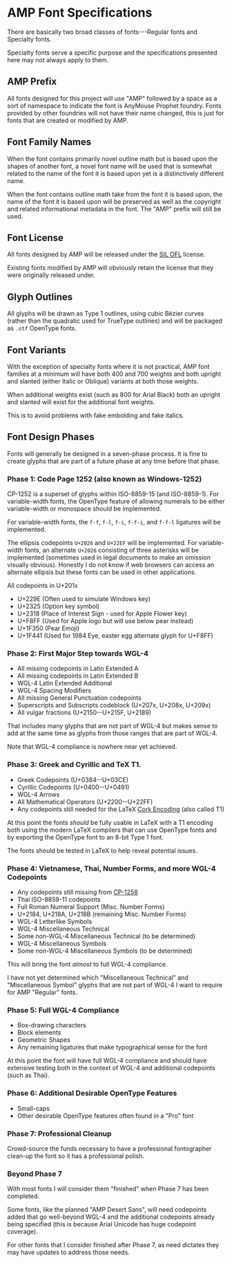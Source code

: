 AMP Font Specifications
=======================

There are basically two broad classes of fonts---Regular fonts and Specialty
fonts.

Specialty fonts serve a specific purpose and the specifications presented here
may not always apply to them.


AMP Prefix
----------

All fonts designed for this project will use "AMP" followed by a space as a sort
of namespace to indicate the font is AnyMouse Prophet foundry. Fonts provided by
other foundries will not have their name changed, this is just for fonts that
are created or modified by AMP.


Font Family Names
-----------------

When the font contains primarily novel outline math but is based upon the shapes
of another font, a novel font name will be used that is somewhat related to the
name of the font it is based upon yet is a distinctively different name.

When the font contains outline math take from the font it is based upon, the
name of the font it is based upon will be preserved as well as the copyright and
related informational metadata in the font. The "AMP" prefix will still be used.


Font License
------------

All fonts designed by AMP will be released under the
[SIL OFL](https://scripts.sil.org/cms/scripts/page.php?site_id=nrsi&id=OFL)
license.

Existing fonts modified by AMP will obviously retain the license that they were
originally released under.


Glyph Outlines
--------------

All glyphs will be drawn as Type 1 outlines, using cubic Bézier curves (rather
than the quadratic used for TrueType outlines) and will be packaged as `.otf`
OpenType fonts.


Font Variants
-------------

With the exception of specialty fonts where it is not practical, AMP font
families at a minimum will have both 400 and 700 weights and both upright and
slanted (either Italic or Oblique) variants at both those weights.

When additional weights exist (such as 800 for Arial Black) both an upright and
slanted will exist for the additional font weights.

This is to avoid problems with fake embolding and fake italics.


Font Design Phases
------------------

Fonts will generally be designed in a seven-phase process. It is fine to create
glyphs that are part of a future phase at any time before that phase.

### Phase 1: Code Page 1252 (also known as Windows-1252)

CP-1252 is a superset of glyphs within ISO-8859-15 (and ISO-8859-1). For
variable-width fonts, the OpenType feature of allowing numerals to be either
variable-width or monospace should be implemented.

For variable-width fonts, the `f-f`, `f-l`, `f-i`, `f-f-i`, and `f-f-l`
ligatures will be implemented.

The ellipsis codepoints `U+2026` and `U+22EF` will be implemented. For
variable-width fonts, an alternate `U+2026` consisting of three asterisks will
be implemented (sometimes used in legal documents to make an omission visually
obvious). Honestly I do not know if web browsers can access an alternate
ellipsis but these fonts can be used in other applications.

All codepoints in U+201x

* U+229E (Often used to simulate Windows key)
* U+2325 (Option key symbol)
* U+2318 (Place of Interest Sign - used for Apple Flower key)
* U+F8FF (Used for Apple logo but will use below pear instead)
* U+1F350 (Pear Emoji)
* U+1F441 (Used for 1984 Eye, easter egg alternate glyph for U+F8FF)


### Phase 2: First Major Step towards WGL-4

* All missing codepoints in Latin Extended A
* All missing codepoints in Latin Extended B
* WGL-4 Latin Extended Additional
* WGL-4 Spacing Modifiers
* All missing General Punctuation codepoints
* Superscripts and Subscripts codeblock (U+207x, U+208x, U+209x)
* All vulgar fractions (U+2150--U+215F, U+2189)

That includes many glyphs that are not part of WGL-4 but makes sense to add at
the same time as glyphs from those ranges that are part of WGL-4.

Note that WGL-4 compliance is nowhere near yet achieved.

### Phase 3: Greek and Cyrillic and TeX T1.

* Greek Codepoints (U+0384--U+03CE)
* Cyrillic Codepoints (U+0400--U+0491)
* WGL-4 Arrows
* All Mathematical Operators (U+2200--U+22FF)
* Any codepoints still needed for the LaTeX
[Cork Encoding](https://en.wikipedia.org/wiki/Cork_encoding) (also called T1)

At this point the fonts *should* be fully usable in LaTeX with a T1 encoding
both using the modern LaTeX compilers that can use OpenType fonts and by
exporting the OpenType font to an 8-bit Type 1 font.

The fonts should be tested in LaTeX to help reveal potential issues.

### Phase 4: Vietnamese, Thai, Number Forms, and more WGL-4 Codepoints

* Any codepoints still missing from
[CP-1258](https://en.wikipedia.org/wiki/Windows-1258)
* Thai ISO-8859-11 codepoints
* Full Roman Numeral Support (Misc. Number Forms)
* U+2184, U+218A, U+218B (remaining Misc. Number Forms)
* WGL-4 Letterlike Symbols
* WGL-4 Miscellaneous Technical
* Some non-WGL-4 Miscellaneous Technical (to be determined)
* WGL-4 Miscellaneous Symbols
* Some non-WGL-4 Miscellaneous Symbols (to be determined)

This will bring the font *almost* to full WGL-4 compliance.

I have not yet determined which "Miscellaneous Technical" and "Miscellaneous
Symbol" glyphs that are not part of WGL-4 I want to require for AMP "Regular"
fonts.

### Phase 5: Full WGL-4 Compliance

* Box-drawing characters
* Block elements
* Geometric Shapes
* Any remaining ligatures that make typographical sense for the font

At this point the font will have full WGL-4 compliance and should have extensive
testing both in the context of WGL-4 and additional codepoints (such as Thai).

### Phase 6: Additional Desirable OpenType Features

* Small-caps
* Other desirable OpenType features often found in a "Pro" font

### Phase 7: Professional Cleanup

Crowd-source the funds necessary to have a professional fontographer clean-up
the font so it has a professional polish.

### Beyond Phase 7

With most fonts I will consider them "finished" when Phase 7 has been completed.

Some fonts, like the planned "AMP Desert Sans", will need codepoints added that
go well-beyond WGL-4 and the additional codepoints already being specified (this
is because Arial Unicode has huge codepoint coverage).

For other fonts that I consider finished after Phase 7, as need dictates they
may have updates to address those needs.






